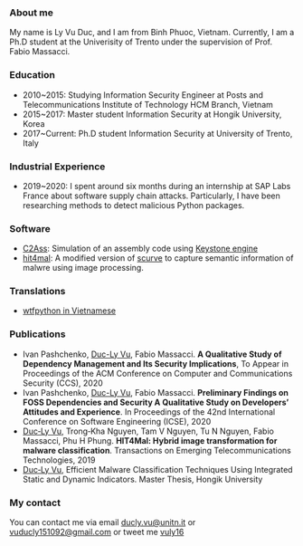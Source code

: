 ### About me

My name is Ly Vu Duc, and I am from Binh Phuoc, Vietnam. Currently, I am a Ph.D student at the Univerisity of Trento under the supervision of Prof. Fabio Massacci. 

### Education
* 2010~2015: Studying Information Security Engineer at Posts and Telecommunications Institute of Technology HCM Branch, Vietnam
* 2015~2017: Master student Information Security at Hongik University, Korea
* 2017~Current: Ph.D student Information Security at University of Trento, Italy  

### Industrial Experience
* 2019~2020: I spent around six months during an internship at SAP Labs France about software supply chain attacks. Particularly, I have been researching methods to detect malicious Python packages. 

### Software
* [C2Ass](https://github.com/lyvd/C2Ass): Simulation of an assembly code using [Keystone engine](https://www.keystone-engine.org/)
* [hit4mal](https://github.com/vuduclyunitn/image_based_malware_detection): A modified version of [scurve](https://github.com/cortesi/scurve) to capture semantic information of malwre using image processing.

### Translations
* [wtfpython in Vietnamese](https://github.com/vuduclyunitn/wtfptyhon-vi)

### Publications

* Ivan Pashchenko, <ins>Duc-Ly Vu</ins>, Fabio Massacci. **A Qualitative Study of Dependency Management and Its Security Implications**, To Appear in Proceedings of the ACM Conference on Computer and Communications Security (CCS), 2020
* Ivan Pashchenko, <ins>Duc-Ly Vu</ins>, Fabio Massacci. **Preliminary Findings on FOSS Dependencies and Security A Qualitative Study on Developers’ Attitudes and Experience**. In Proceedings of the 42nd International Conference on Software Engineering (ICSE), 2020
* <ins>Duc‐Ly Vu</ins>, Trong‐Kha Nguyen, Tam V Nguyen, Tu N Nguyen, Fabio Massacci, Phu H Phung. **HIT4Mal: Hybrid image transformation for malware classification**. Transactions on Emerging Telecommunications Technologies, 2019
* <ins>Duc‐Ly Vu</ins>, Efficient Malware Classification Techniques Using Integrated Static and Dynamic Indicators. Master Thesis, Hongik University
 
### My contact
You can contact me via email [ducly.vu@unitn.it](mailto:ducly.vu@unitn.it) or [vuducly151092@gmail.com](mailto:vuducly151092@gmail.com) or tweet me [vuly16](https://twitter.com/vuly16)
